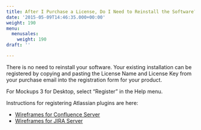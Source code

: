```yaml
---
title: After I Purchase a License, Do I Need to Reinstall the Software?
date: '2015-05-09T14:46:35.000+00:00'
weight: 190
menu:
  menusales:
    weight: 190
draft: ''

---
```


There is no need to reinstall your software. Your existing installation can be registered by copying and pasting the License Name and License Key from your purchase email into the registration form for your product.

For Mockups 3 for Desktop, select “Register” in the Help menu.

Instructions for registering Atlassian plugins are here:

*   [Wireframes for Confluence Server](https://docs.balsamiq.com/confluence/server/mockups2/admin-guide/#registration-instructions)
*   [Wireframes for JIRA Server](https://docs.balsamiq.com/jira/server/mockups2/admin-guide/#registration-instructions)
